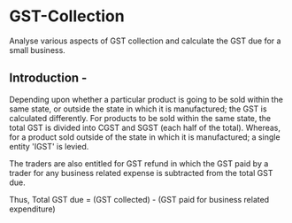 # GST-Collection
Analyse various aspects of GST collection and calculate the GST due for a small business.

## Introduction - 
Depending upon whether a particular product is going to be sold within the same state, or outside the state in which it is manufactured; the  GST is calculated differently.
For products to be sold within the same state, the total GST is divided into CGST and SGST (each half of the total).
Whereas, for a product sold outside of the state in which it is manufactured; a single entity 'IGST' is levied.

The traders are also entitled for GST refund in which the GST paid by a trader for any business related expense is subtracted from the total GST due.

Thus, Total GST due = (GST collected) - (GST paid for business related expenditure)
